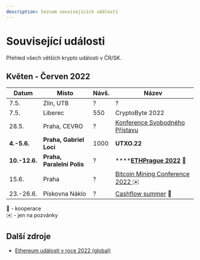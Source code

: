 ```yaml
---
description: Seznam souvisejících událostí
---
```


# Související události

Přehled všech větších krypto události v ČR/SK.

## Květen - Červen 2022

| Datum         | Místo                      | Návš. | Název                                                                                       |
| ------------- | -------------------------- | ----- | ------------------------------------------------------------------------------------------- |
| 7.5.          | Zlín, UTB                  | ?     | ?                                                                                           |
| 7.5.          | Liberec                    | 550   | CryptoByte 2022                                                                             |
| 28.5.         | Praha, CEVRO               | ?     | [Konference Svobodného Přístavu](https://konference.urza.cz)                                |
| **4.-5.6.**   | **Praha, Gabriel Loci**    | 1000  | **UTXO.22**                                                                                 |
| **10.-12.6.** | **Praha, Paralelní Polis** | ?     | ****[**ETHPrague 2022**](https://twitter.com/EthPrague) **🤝**                              |
| 15.6.         | Praha                      | ?     | [Bitcoin Mining Conference 2022 ](https://cs.braiins.com/bitcoin-mining-conference-2022) ✉️ |
| 23.-26.6.     | Pískovna Náklo             | ?     | [Cashflow summer](https://cashflowsummer.cz) 🤝                                             |

🤝 - kooperace\
✉️ - jen na pozvánky

## Další zdroje

* [Ethereum události v roce 2022 (global)](https://docs.google.com/spreadsheets/d/1NEu\_FCc1hnGAuRgPmbXXpf0h2lCrCOlMKbbFEqgkVDQ/edit#gid=0)
